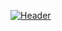 [![Header](https://raw.githubusercontent.com/stephanieraymos/<stephanieraymos>/<stephanieraymos>/readme_header.png "Header")](https://ibb.co/XJ6Nq2R)
<!--
**stephanieraymos/stephanieraymos** is a ✨ _special_ ✨ repository because its `README.md` (this file) appears on your GitHub profile.


<img align="center" src="https://github-readme-stats.vercel.app/api/<CARD_TYPE>/?username=<stephanieraymos>&theme=<THEME_NAME>" />
